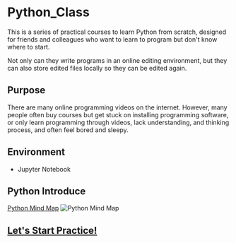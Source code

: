 # Python_Class
This is a series of practical courses to learn Python from scratch,
designed for friends and colleagues who want to learn to program but don't know where to start.

Not only can they write programs in an online editing environment, 
but they can also store edited files locally so they can be edited again.

## Purpose
There are many online programming videos on the internet. However, many people often buy courses but get stuck on installing programming software, 
or only learn programming through videos, lack understanding, and thinking process, and often feel bored and sleepy.

## Environment
- Jupyter Notebook

## Python Introduce
[Python Mind Map](https://github.com/simple1017/Python_Class/blob/master/Python.pdf)
![Python Mind Map](https://user-images.githubusercontent.com/50144690/160225123-ca10be1c-572d-4554-a8a4-8d993a6e3f61.jpg)


## [Let's Start Practice!](https://mybinder.org/v2/gh/simple1017/Python_Class.git/master)


